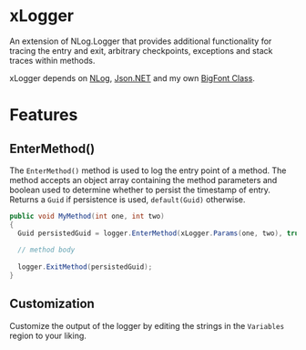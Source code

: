 # xLogger
An extension of NLog.Logger that provides additional functionality for tracing the entry and exit, arbitrary checkpoints, exceptions and stack traces within methods.

xLogger depends on [NLog](https://www.nuget.org/packages/NLog/), [Json.NET](https://www.nuget.org/packages/Newtonsoft.Json) and my own [BigFont Class](https://github.com/jpdillingham/BigFont).

# Features
## EnterMethod()

The ```EnterMethod()``` method is used to log the entry point of a method.  The method accepts an object array containing the method parameters and boolean used to determine whether to persist the timestamp of entry.  Returns a ```Guid``` if persistence is used, ```default(Guid)``` otherwise.

```c#
public void MyMethod(int one, int two)
{
  Guid persistedGuid = logger.EnterMethod(xLogger.Params(one, two), true);
       
  // method body
        
  logger.ExitMethod(persistedGuid);
}
```

## Customization

Customize the output of the logger by editing the strings in the ```Variables``` region to your liking.
